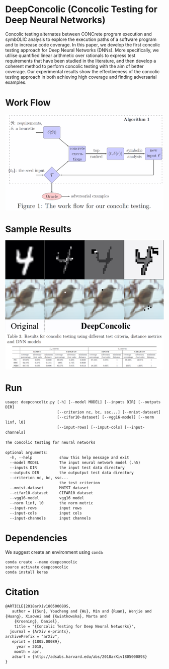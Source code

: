 # DeepConcolic (Concolic Testing for Deep Neural Networks)

Concolic testing alternates between CONCrete program execution and symbOLIC analysis to explore the execution paths of a software program and to increase code coverage. In this paper, we develop the first concolic testing approach for Deep Neural Networks (DNNs). More specifically, we utilise quantified linear arithmetic over rationals to express test requirements that have been studied in the literature, and then develop a coherent method to perform concolic testing with the aim of better coverage. Our experimental results show the effectiveness of the concolic testing approach in both achieving high coverage and finding adversarial examples.

# Work Flow
![alt text](ASE-experiments/PaperData/Work_Flow.png)

# Sample Results
![alt text](ASE-experiments/PaperData/Adversarial_Examples-b.png)
![alt text](PaperData/Concolic_Testing_Results.png)

# Run

```
usage: deepconcolic.py [-h] [--model MODEL] [--inputs DIR] [--outputs DIR]
                       [--criterion nc, bc, ssc...] [--mnist-dataset]
                       [--cifar10-dataset] [--vgg16-model] [--norm linf, l0]
                       [--input-rows] [--input-cols] [--input-channels]

The concolic testing for neural networks

optional arguments:
  -h, --help            show this help message and exit
  --model MODEL         The input neural network model (.h5)
  --inputs DIR          the input test data directory
  --outputs DIR         the outputput test data directory
  --criterion nc, bc, ssc...
                        the test criterion
  --mnist-dataset       MNIST dataset
  --cifar10-dataset     CIFAR10 dataset
  --vgg16-model         vgg16 model
  --norm linf, l0       the norm metric
  --input-rows          input rows
  --input-cols          input cols
  --input-channels      input channels

```


# Dependencies
We suggest create an environment using `conda`
```
conda create --name deepconcolic
source activate deepconcolic
conda install keras
```

# Citation

```
@ARTICLE{2018arXiv180500089S,
   author = {{Sun}, Youcheng and {Wu}, Min and {Ruan}, Wenjie and {Huang}, Xiaowei and {Kwiatkowska}, Marta and 
	{Kroening}, Daniel},
    title = "{Concolic Testing for Deep Neural Networks}",
  journal = {ArXiv e-prints},
archivePrefix = "arXiv",
   eprint = {1805.00089},
     year = 2018,
    month = apr,
   adsurl = {http://adsabs.harvard.edu/abs/2018arXiv180500089S}
}
```
